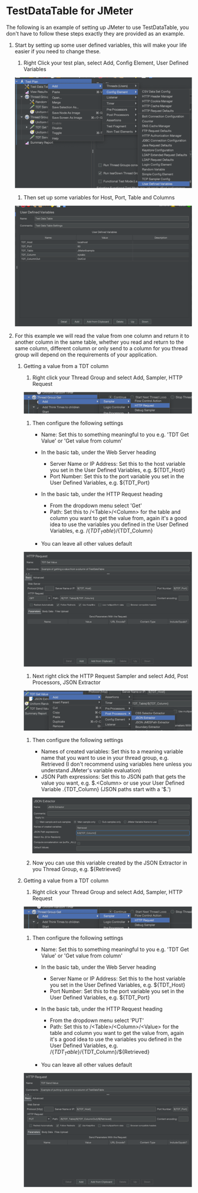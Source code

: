 # TestDataTable for JMeter

The following is an example of setting up JMeter to use TestDataTable, you don't have to follow these steps exactly they are provided as an example.

1. Start by setting up some user defined variables, this will make your life easier if you need to change these.

	1. Right Click your test plan, select Add, Config Element, User Defined Variables

	![User Defined Variables](AddUserDefinedVariables.png)

	1. Then set up some variables for Host, Port, Table and Columns

	![Variables](UserDefinedVariables.png)

1. For this example we will read the value from one column and return it to another column in the same table, whether you read and return to the same column, different column or only send to a column for you thread group will depend on the requirements of your application.

	1. Getting a value from a TDT column

		1. Right click your Thread Group and select Add, Sampler, HTTP Request

		![Add HTTP Request](AddHTTPRequest.png)

		1. Then configure the following settings

			- Name: Set this to something meaningful to you e.g. 'TDT Get Value' or 'Get value from column'
			- In the basic tab, under the Web Server heading

				- Server Name or IP Address: Set this to the host variable you set in the User Defined Variables, e.g. $\{TDT_Host\}
				- Port Number: Set this to the port variable you set in the User Defined Variables, e.g. $\{TDT_Port\}

			- In the basic tab, under the HTTP Request heading

				- From the dropdown menu select 'Get'
				- Path: Set this to /\<Table\>/\<Column\> for the table and column you want to get the value from, again it's a good idea to use the variables you defined in the User Defined Variables, e.g. /$\{TDT_Table\}/$\{TDT_Column\}

			- You can leave all other values default

		![HTTP Request GET](HTTPRequest_GET.png)

		1. Next right click the HTTP Request Sampler and select Add, Post Processors, JSON Extractor

		![Add JSON Extractor](Add_JSON_Extractor.png)

		1. Then configure the following settings

			- Names of created variables: Set this to a meaning variable name that you want to use in your thread group, e.g. Retrieved (I don't recommend using variables here unless you understand JMeter's variable evaluation)
			- JSON Path expressions: Set this to JSON path that gets the value you want, e.g. $.\<Column\> or use your User Defined Variable $.$\{TDT_Column\} \(JSON paths start with a '$.'\)

			![JSON Extractor](JSON_Extractor.png)

		1. Now you can use this variable created by the JSON Extractor in you Thread Group, e.g. $\{Retrieved\}


	1. Getting a value from a TDT column

		1. Right click your Thread Group and select Add, Sampler, HTTP Request

		![Add HTTP Request](AddHTTPRequest.png)

		1. Then configure the following settings

			- Name: Set this to something meaningful to you e.g. 'TDT Get Value' or 'Get value from column'
			- In the basic tab, under the Web Server heading

				- Server Name or IP Address: Set this to the host variable you set in the User Defined Variables, e.g. $\{TDT_Host\}
				- Port Number: Set this to the port variable you set in the User Defined Variables, e.g. $\{TDT_Port\}

			- In the basic tab, under the HTTP Request heading

				- From the dropdown menu select 'PUT'
				- Path: Set this to /\<Table\>/\<Column\>/\<Value\> for the table and column you want to get the value from, again it's a good idea to use the variables you defined in the User Defined Variables, e.g. /$\{TDT_Table\}/$\{TDT_Column\}/$\{Retrieved\}

			- You can leave all other values default

		![HTTP Request PUT](HTTPRequest_PUT.png)

